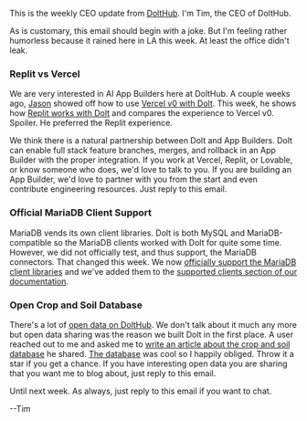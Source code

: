 This is the weekly CEO update from [DoltHub](https://www.dolthub.com/). I'm Tim, the CEO of DoltHub. 

As is customary, this email should begin with a joke. But I'm feeling rather humorless because it rained here in LA this week. At least the office didn't leak.

### Replit vs Vercel

We are very interested in AI App Builders here at DoltHub. A couple weeks ago, [Jason](https://www.dolthub.com/team#jason) showed off how to use [Vercel v0 with Dolt](https://www.dolthub.com/blog/?q=vercel). This week, he shows how [Replit works with Dolt](https://www.dolthub.com/blog/2025-10-15-replit-works-with-dolt/) and compares the experience to Vercel v0. Spoiler. He preferred the Replit experience.

We think there is a natural partnership between Dolt and App Builders. Dolt can enable full stack feature branches, merges, and rollback in an App Builder with the proper integration. If you work at Vercel, Replit, or Lovable, or know someone who does, we'd love to talk to you. If you are building an App Builder, we'd love to partner with you from the start and even contribute engineering resources. Just reply to this email.

### Official MariaDB Client Support

MariaDB vends its own client libraries. Dolt is both MySQL and MariaDB-compatible so the MariaDB clients worked with Dolt for quite some time. However, we did not officially test, and thus support, the MariaDB connectors. That changed this week. We now [officially support the MariaDB client libraries](https://www.dolthub.com/blog/2025-10-14-mariadb-client-support/) and we've added them to the [supported clients section of our documentation](https://docs.dolthub.com/sql-reference/supported-clients/clients).

### Open Crop and Soil Database

There's a lot of [open data on DoltHub](https://www.dolthub.com/profile/discover). We don't talk about it much any more but open data sharing was the reason we built Dolt in the first place. A user reached out to me and asked me to [write an article about the crop and soil database](https://www.dolthub.com/blog/2025-10-16-crop-and-soil-database/) he shared. [The database](https://www.dolthub.com/repositories/our-sci/crop_and_soil_dataset) was cool so I happily obliged. Throw it a star if you get a chance. If you have interesting open data you are sharing that you want me to blog about, just reply to this email.

Until next week. As always, just reply to this email if you want to chat.

--Tim